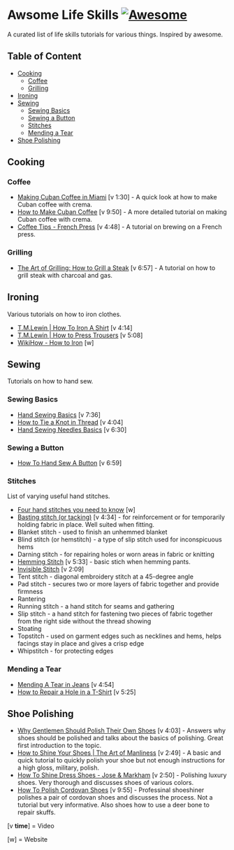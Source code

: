 # Awsome Life Skills [![Awesome](https://cdn.rawgit.com/sindresorhus/awesome/d7305f38d29fed78fa85652e3a63e154dd8e8829/media/badge.svg)](https://github.com/sindresorhus/awesome)
A curated list of life skills tutorials for various things. Inspired by awesome.

<!-- TOC -->
## Table of Content
- [Cooking](#cooking)
	- [Coffee](#coffee)
	- [Grilling](#grilling)
- [Ironing](#ironing)
- [Sewing](#sewing)
	- [Sewing Basics](#sewing-basics)
	- [Sewing a Button](#sewing-a-button)
	- [Stitches](#stitches)
	- [Mending a Tear](#mending-a-tear)
- [Shoe Polishing](#shoe-polishing)

<!-- END -->

## Cooking
### Coffee
- [Making Cuban Coffee in Miami](https://www.youtube.com/watch?v=Yv9PMshuT_4) [v 1:30] - A quick look at how to make Cuban coffee with crema.
- [How to Make Cuban Coffee](https://www.youtube.com/watch?v=StDFjab62Vs) [v 9:50] - A more detailed tutorial on making Cuban coffee with crema.
- [Coffee Tips - French Press](https://www.youtube.com/watch?v=AE8LqqEliwc) [v 4:48] - A tutorial on brewing on a French press.

### Grilling
- [The Art of Grilling: How to Grill a Steak](https://www.youtube.com/watch?v=V_yDTSrsv5g) [v 6:57] - A tutorial on how to grill steak with charcoal and gas.

## Ironing
Various tutorials on how to iron clothes.

- [T.M.Lewin | How To Iron A Shirt](https://www.youtube.com/watch?v=yK6iQj-I_0w) [v 4:14]
- [T.M.Lewin | How to Press Trousers](https://www.youtube.com/watch?v=Lhuhb2KNqVM) [v 5:08]
- [WikiHow - How to Iron](http://www.wikihow.com/Iron) [w]

## Sewing
Tutorials on how to hand sew.

### Sewing Basics
- [Hand Sewing Basics](https://www.youtube.com/watch?v=B2mfJweh8a0) [v 7:36]
- [How to Tie a Knot in Thread](https://www.youtube.com/watch?v=PowkA9Bojlo) [v 4:04]
- [Hand Sewing Needles Basics](https://www.youtube.com/watch?v=hFv48OMpFSU) [v 6:30]

### Sewing a Button
- [How To Hand Sew A Button](https://youtu.be/rQRq--7InTE?t=69) [v 6:59]

### Stitches
List of varying useful hand stitches.
- [Four hand stitches you need to know](http://byhandlondon.com/blogs/by-hand-london/11628717-four-hand-stitches-you-need-to-know) [w]
- [Basting stitch (or tacking)](https://youtu.be/KCT-pC8X5m8) [v 4:34] - for reinforcement or for temporarily holding fabric in place. Well suited when fitting.
- Blanket stitch - used to finish an unhemmed blanket
- Blind stitch (or hemstitch) - a type of slip stitch used for inconspicuous hems
- Darning stitch - for repairing holes or worn areas in fabric or knitting
- [Hemming Stitch](https://www.youtube.com/watch?v=RrJjXcoeNUI) [v 5:33] - basic stich when hemming pants.
- [Invisible Stitch](https://www.youtube.com/watch?v=WbE5hXt27uU) [v 2:09]
- Tent stitch - diagonal embroidery stitch at a 45-degree angle
- Pad stitch - secures two or more layers of fabric together and provide firmness
- Rantering
- Running stitch - a hand stitch for seams and gathering
- Slip stitch - a hand stitch for fastening two pieces of fabric together from the right side without the thread showing
- Stoating
- Topstitch - used on garment edges such as necklines and hems, helps facings stay in place and gives a crisp edge
- Whipstitch - for protecting edges

### Mending a Tear
- [Mending A Tear in Jeans](https://youtu.be/-ynBWa5ej1Q?t=16) [v 4:54]
- [How to Repair a Hole in a T-Shirt](https://www.youtube.com/watch?v=vvDdzD5pF3M) [v 5:25]

## Shoe Polishing
- [Why Gentlemen Should Polish Their Own Shoes](https://www.youtube.com/watch?v=WpVxJoUeDmE) [v 4:03] - Answers why shoes should be polished and talks about the basics of polishing. Great first introduction to the topic.
- [How to Shine Your Shoes | The Art of Manliness](https://www.youtube.com/watch?v=od1jHUzgrAU&feature=youtu.be&t=33) [v 2:49] - A basic and quick tutorial to 
quickly polish your shoe but not enough instructions for a high gloss, military, polish.
- [How To Shine Dress Shoes - Jose & Markham](https://www.youtube.com/watch?v=ElRtz8Qz_s8) [v 2:50] - Polishing luxury shoes. Very thorough and discusses shoes
 of various colors.
- [How To Polish Cordovan Shoes](https://www.youtube.com/watch?v=EQ1k8mJt3iI&feature=youtu.be&t=10) [v 9:55] - Professinal shoeshiner polishes a pair of cordovan shoes and discusses the process. Not a tutorial but very informative. Also shoes how to use a deer bone to repair skuffs.

[v **time**] = Video

[w] = Website

